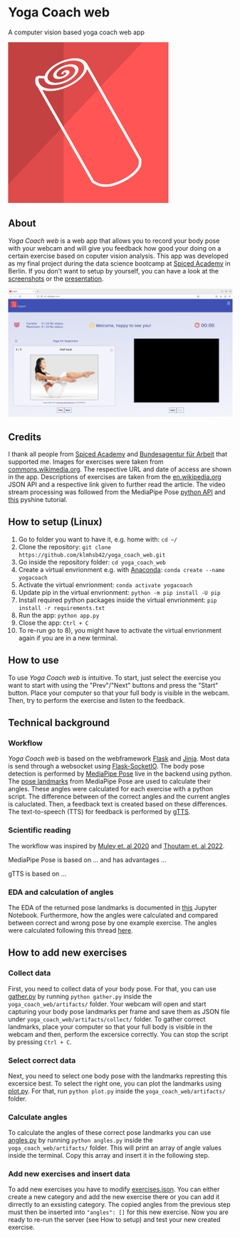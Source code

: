 # Yoga Coach web

A computer vision based yoga coach web app

![logo](https://github.com/klmhsb42/yoga_coach_web/blob/main/static/img/logo.svg)

## About

*Yoga Coach web* is a web app that allows you to record your body pose with your webcam and will give you feedback how good your doing on a certain exercise based on coputer vision analysis. This app was developed as my final project during the data science bootcamp at [Spiced Academy](https://www.spiced-academy.com/de/program/data-science) in Berlin. If you don't want to setup by yourself, you can have a look at the [screenshots](https://github.com/klmhsb42/yoga_coach_web/blob/main/artifacts/screenshots/) or the [presentation](https://github.com/klmhsb42/yoga_coach_web/blob/main/artifacts/docs/presentation.pdf).

![userinterface](https://github.com/klmhsb42/yoga_coach_web/blob/main/artifacts/screenshots/userinterface.png)

## Credits

I thank all people from [Spiced Academy](https://www.spiced-academy.com/de/about) and [Bundesagentur f&uuml;r Arbeit](https://www.arbeitsagentur.de/) that supported me. Images for exercises were taken from [commons.wikimedia.org](https://commons.wikimedia.org/). The respective URL and date of access are shown in the app. Descriptions of exercises are taken from the [en.wikipedia.org](https://en.wikipedia.org/wiki/) JSON API and a respective link given to further read the article. The video stream processing was followed from the MediaPipe Pose [python API](https://google.github.io/mediapipe/solutions/pose.html) and [this](https://pyshine.com/Online-Video-Processing-From-Client-Camera/) pyshine tutorial.

## How to setup (Linux)

1) Go to folder you want to have it, e.g. home with: `cd ~/`
2) Clone the repository: `git clone https://github.com/klmhsb42/yoga_coach_web.git`
3) Go inside the repository folder: `cd yoga_coach_web`
4) Create a virtual envrionment e.g. with [Anaconda](https://www.anaconda.com/): `conda create --name yogacoach`
5) Activate the virtual envrionment: `conda activate yogacoach`
6) Update pip in the virtual envrionment: `python -m pip install -U pip`
7) Install required python packages inside the virtual envrionment: `pip install -r requirements.txt`
8) Run the app: `python app.py`
9) Close the app: `Ctrl + C`
10) To re-run go to 8), you might have to activate the virtual envrionment again if you are in a new terminal.

## How to use

To use *Yoga Coach web* is intuitive. To start, just select the exercise you want to start with using the "Prev"/"Next" buttons and press the "Start" button. Place your computer so that your full body is visible in the webcam. Then, try to perform the exercise and listen to the feedback.

## Technical background

### Workflow

*Yoga Coach web* is based on the webframework [Flask](https://palletsprojects.com/p/flask/) and [Jinja](https://palletsprojects.com/p/jinja/). Most data is send through a websocket using [Flask-SocketIO](https://flask-socketio.readthedocs.io/en/latest/). The body pose detection is performed by [MediaPipe Pose](https://google.github.io/mediapipe/solutions/pose.html) live in the backend using python. The [pose landmarks](https://google.github.io/mediapipe/solutions/pose.html#pose_landmarks) from MediaPipe Pose are used to calculate their angles. These angles were calculated for each exercise with a python script. The difference between of the correct angles and the current angles is caluclated. Then, a feedback text is created based on these differences. The text-to-speech (TTS) for feedback is performed by [gTTS](https://github.com/pndurette/gTTS).

### Scientific reading

The workflow was inspired by [Muley et. al 2020](https://www.irjmets.com/uploadedfiles/paper/volume2/issue_9_september_2020/4037/1628083159.pdf) and [Thoutam et. al 2022](https://doi.org/10.1155/2022/4311350).

MediaPipe Pose is based on ... and has advantages ...

gTTS is based on ...

### EDA and calculation of angles

The EDA of the returned pose landmarks is documented in [this](https://github.com/klmhsb42/yoga_coach_web/blob/main/artifacts/analysis.ipynb) Jupyter Notebook. Furthermore, how the angles were calculated and compared between correct and wrong pose by one example exercise. The angles were calculated following this thread [here](https://stackoverflow.com/questions/2827393/angles-between-two-n-dimensional-vectors-in-python).

## How to add new exercises

### Collect data

First, you need to collect data of your body pose. For that, you can use [gather.py](https://github.com/klmhsb42/yoga_coach_web/blob/main/artifacts/gather.py) by running `python gather.py` inside the `yoga_coach_web/artifacts/` folder. Your webcam will open and start capturing your body pose landmarks per frame and save them as JSON file under `yoga_coach_web/artifacts/collect/` folder. To gather correct landmarks, place your computer so that your full body is visible in the webcam and then, perform the excersice correctly. You can stop the script by pressing `Ctrl + C`.

### Select correct data

Next, you need to select one body pose with the landmarks represting this excersice best. To select the right one, you can plot the landmarks using [plot.py](https://github.com/klmhsb42/yoga_coach_web/blob/main/artifacts/plot.py). For that, run `python plot.py` inside the `yoga_coach_web/artifacts/` folder.

### Calculate angles

To calculate the angles of these correct pose landmarks you can use [angles.py](https://github.com/klmhsb42/yoga_coach_web/blob/main/artifacts/angles.py) by running `python angles.py` inside the `yoga_coach_web/artifacts/` folder. This will print an array of angle values inside the terminal. Copy this array and insert it in the following step.

### Add new exercises and insert data

To add new exercises you have to modify [exercises.json](https://github.com/klmhsb42/yoga_coach_web/blob/main/static/exercises.json). You can either create a new category and add the new exercise there or you can add it dirrectly to an exsisting category. The copied angles from the previous step must then be inserted into `"angles": []` for this new exercise. Now you are ready to re-run the server (see How to setup) and test your new created exercise.

